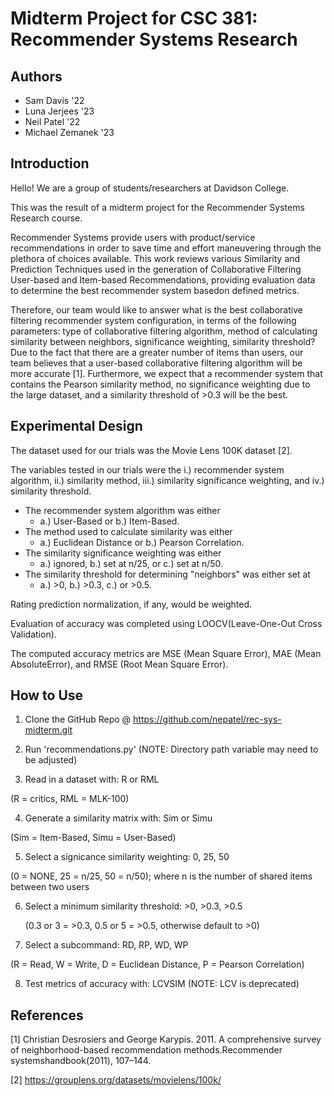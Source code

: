 # Midterm Project for CSC 381: Recommender Systems Research

## Authors
- Sam Davis '22
- Luna Jerjees '23
- Neil Patel '22
- Michael Zemanek '23

## Introduction
Hello! We are a group of students/researchers at Davidson College.

This was the result of a midterm project for the Recommender Systems Research course.

Recommender Systems provide users with product/service recommendations in order to save time and effort maneuvering through the plethora of choices available.
This work reviews various Similarity and Prediction Techniques used in the generation of Collaborative Filtering User-based and Item-based Recommendations,
providing evaluation data to determine the best recommender system basedon defined metrics.

Therefore, our team would like to answer what is the best collaborative filtering recommender system configuration, in terms of the following parameters: type of collaborative filtering algorithm, method of calculating similarity between neighbors, significance weighting, similarity threshold? Due to the fact that there are a greater number of items than users, our team believes that a user-based collaborative filtering algorithm will be more accurate [1]. Furthermore, we expect that a recommender system that contains the Pearson similarity method, no significance weighting due to the large dataset, and a similarity threshold of >0.3 will be the best.


## Experimental Design
The dataset used for our trials was the Movie Lens 100K dataset [2]. 

The variables tested in our trials were the i.) recommender system algorithm, ii.) similarity method, iii.) similarity significance weighting, and iv.) similarity threshold.

- The recommender system algorithm was either 
  - a.) User-Based or b.) Item-Based.
- The method used to calculate similarity was either 
  - a.) Euclidean Distance or b.) Pearson Correlation.
- The similarity significance weighting was either 
  - a.) ignored, b.) set at n/25, or c.) set at n/50.
- The similarity threshold for determining "neighbors" was either set at 
  - a.) >0, b.) >0.3, c.) or >0.5.
 
Rating prediction normalization, if any, would be weighted.

Evaluation of accuracy was completed using LOOCV(Leave-One-Out Cross Validation).

The computed accuracy metrics are MSE (Mean Square Error), MAE (Mean AbsoluteError), and RMSE (Root Mean Square Error).


## How to Use
1. Clone the GitHub Repo @ https://github.com/nepatel/rec-sys-midterm.git

2. Run 'recommendations.py' (NOTE: Directory path variable may need to be adjusted)

3. Read in a dataset with: R or RML 

  (R = critics, RML = MLK-100)

4. Generate a similarity matrix with: Sim or Simu 

  (Sim = Item-Based, Simu = User-Based)

5. Select a signicance similarity weighting: 0, 25, 50
  
  (0 = NONE, 25 = n/25, 50 = n/50); where n is the number of shared items between two users

6. Select a minimum similarity threshold: >0, >0.3, >0.5
   
   (0.3 or 3 = >0.3, 0.5 or 5 = >0.5, otherwise default to >0)

7. Select a subcommand: RD, RP, WD, WP 

  (R = Read, W = Write, D = Euclidean Distance, P = Pearson Correlation)

8. Test metrics of accuracy with: LCVSIM (NOTE: LCV is deprecated)

## References
[1] Christian Desrosiers and George Karypis. 2011. A comprehensive survey of neighborhood-based recommendation methods.Recommender systemshandbook(2011), 107–144.

[2] https://grouplens.org/datasets/movielens/100k/

